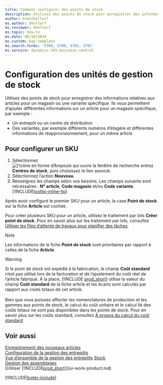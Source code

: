 ```yaml
---
title: Comment configurer des points de stock
description: Utilisez des points de stock pour enregistrer des informations relatives à vos articles pour un magasin ou une variante spécifique.
author: brentholtorf
ms.author: bholtorf
ms.reviewer: bholtorf
ms.topic: how-to
ms.date: 06/10/2024
ms.custom: bap-template
ms.search.forms: '5704, 5700, 5702, 5701'
ms.service: dynamics-365-business-central
---
```


# Configuration des unités de gestion de stock

Utilisez des points de stock pour enregistrer des informations relatives aux articles pour un magasin ou une variante spécifique. Ils vous permettent d’ajouter différentes informations sur un article pour un magasin spécifique, par exemple :

* Un entrepôt ou un centre de distribution
* Des variantes, par exemple différents numéros d’étagère et différentes informations de réapprovisionnement, pour un même article  

## Pour configurer un SKU  

1. Sélectionnez ![l’icône en forme d’Ampoule qui ouvre la fenêtre de recherche](media/ui-search/search_small.png "Dites-moi ce que vous voulez faire") entrez **Centres de stock**, puis choisissez le lien associé.  
2. Sélectionnez l’action **Nouveau**.  
3. Renseignez les champs selon vos besoins. Les champs suivants sont nécessaires : **N° article**, **Code magasin** et/ou **Code variante**. [!INCLUDE[tooltip-inline-tip](includes/tooltip-inline-tip_md.md)]  

Après avoir configuré le premier SKU pour un article, la case **Point de stock** sur la fiche **Article** est cochée.  

Pour créer plusieurs SKU pour un article, utilisez le traitement par lots **Créer point de stock**. Pour en savoir plus sur les traitement par lots, consultez [Utiliser les files d’attente de travaux pour planifier des tâches](admin-job-queues-schedule-tasks.md).  

> [!NOTE]  
> Les informations de la fiche **Point de stock** sont prioritaires par rapport à celles de la fiche **Article**.

> [!Warning]
> Si le point de stock est expédié à la fabrication, le champ **Coût standard** n’est pas utilisé lors de la facturation et de l’ajustement du coût réel de l’article fabriqué. À la place, [!INCLUDE [prod_short](includes/prod_short.md)] utilise la valeur du champ **Coût standard** de la fiche article et les écarts sont calculés par rapport aux coûts totaux de cet article.<br><br>
> Bien que vous puissiez affecter les nomenclatures de production et les gammes aux points de stock, le calcul du coût unitaire et le calcul lié des coûts totaux ne sont pas disponibles dans les points de stock. Pour en savoir plus sur les coûts standard, consultez [À propos du calcul du coût standard](finance-about-calculating-standard-cost.md)

## Voir aussi

[Enregistrement des nouveaux articles](inventory-how-register-new-items.md)  
[Configuration de la gestion des entrepôts](warehouse-setup-warehouse.md)  
[Vue d’ensemble de la gestion des entrepôts](design-details-warehouse-management.md)
[Stock](inventory-manage-inventory.md)  
[Gestion des assemblages](assembly-assemble-items.md)    
[Utiliser [!INCLUDE[prod_short](includes/prod_short.md)]](ui-work-product.md)  

[!INCLUDE[footer-include](includes/footer-banner.md)]
